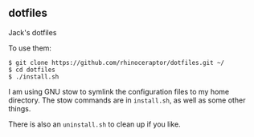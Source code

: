 dotfiles
--------

Jack's dotfiles

To use them:
```
$ git clone https://github.com/rhinoceraptor/dotfiles.git ~/
$ cd dotfiles
$ ./install.sh
```

I am using GNU stow to symlink the configuration files to my home directory.
The stow commands are in ```install.sh```, as well as some other things.

There is also an ```uninstall.sh``` to clean up if you like.

